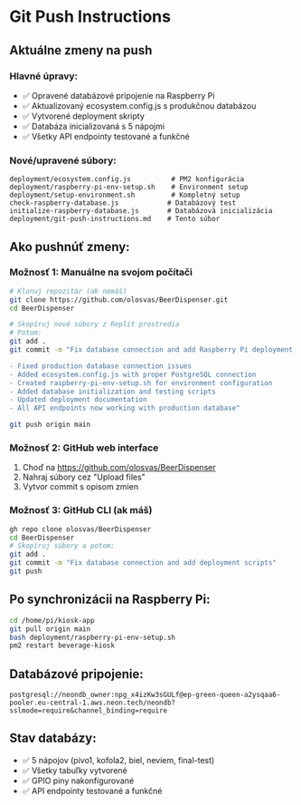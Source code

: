# Git Push Instructions

## Aktuálne zmeny na push

### Hlavné úpravy:
- ✅ Opravené databázové pripojenie na Raspberry Pi
- ✅ Aktualizovaný ecosystem.config.js s produkčnou databázou
- ✅ Vytvorené deployment skripty
- ✅ Databáza inicializovaná s 5 nápojmi
- ✅ Všetky API endpointy testované a funkčné

### Nové/upravené súbory:
```
deployment/ecosystem.config.js          # PM2 konfigurácia
deployment/raspberry-pi-env-setup.sh    # Environment setup
deployment/setup-environment.sh         # Kompletný setup
check-raspberry-database.js            # Databázový test
initialize-raspberry-database.js       # Databázová inicializácia
deployment/git-push-instructions.md    # Tento súbor
```

## Ako pushnúť zmeny:

### Možnosť 1: Manuálne na svojom počítači
```bash
# Klonuj repozitár (ak nemáš)
git clone https://github.com/olosvas/BeerDispenser.git
cd BeerDispenser

# Skopíruj nové súbory z Replit prostredia
# Potom:
git add .
git commit -m "Fix database connection and add Raspberry Pi deployment scripts

- Fixed production database connection issues
- Added ecosystem.config.js with proper PostgreSQL connection
- Created raspberry-pi-env-setup.sh for environment configuration
- Added database initialization and testing scripts
- Updated deployment documentation
- All API endpoints now working with production database"

git push origin main
```

### Možnosť 2: GitHub web interface
1. Choď na https://github.com/olosvas/BeerDispenser
2. Nahraj súbory cez "Upload files"
3. Vytvor commit s opisom zmien

### Možnosť 3: GitHub CLI (ak máš)
```bash
gh repo clone olosvas/BeerDispenser
cd BeerDispenser
# Skopíruj súbory a potom:
git add .
git commit -m "Fix database connection and add deployment scripts"
git push
```

## Po synchronizácii na Raspberry Pi:

```bash
cd /home/pi/kiosk-app
git pull origin main
bash deployment/raspberry-pi-env-setup.sh
pm2 restart beverage-kiosk
```

## Databázové pripojenie:
```
postgresql://neondb_owner:npg_x4izKw3sGULf@ep-green-queen-a2ysqaa6-pooler.eu-central-1.aws.neon.tech/neondb?sslmode=require&channel_binding=require
```

## Stav databázy:
- ✅ 5 nápojov (pivo1, kofola2, biel, neviem, final-test)
- ✅ Všetky tabuľky vytvorené
- ✅ GPIO piny nakonfigurované
- ✅ API endpointy testované a funkčné